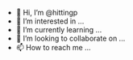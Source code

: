 - 👋 Hi, I’m @hittingp
- 👀 I’m interested in ...
- 🌱 I’m currently learning ...
- 💞️ I’m looking to collaborate on ...
- 📫 How to reach me ...

<!---
hittingpp/hittingpp is a ✨ special ✨ repository because its `README.md` (this file) appears on your GitHub profile.
You can click the Preview link to take a look at your changes.
--->
